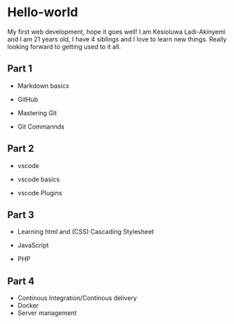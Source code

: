 # Hello-world
My first web development, hope it goes well!
I am Kesioluwa Ladi-Akinyemi and I am 21 years old, I have 4 siblings and I love to learn new things. Really looking forward to getting used to it all.
## Part 1
- Markdown basics

- GitHub

- Mastering Git  

- Git Commannds
## Part 2
- vscode  

- vscode basics

- vscode Plugins


## Part 3
- Learning html and (CSS) Cascading Stylesheet

- JavaScript 

- PHP 

## Part 4
- Continous Integration/Continous delivery
- Docker
- Server management

